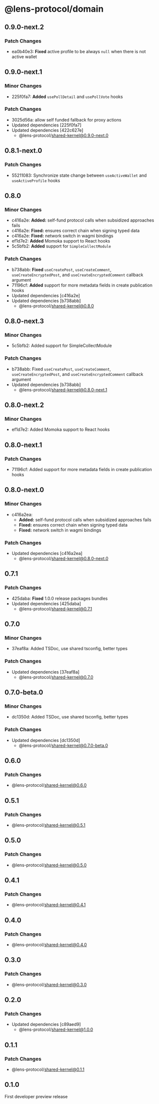 # @lens-protocol/domain

## 0.9.0-next.2

### Patch Changes

- ea0b40e3: **Fixed** active profile to be always `null` when there is not active wallet

## 0.9.0-next.1

### Minor Changes

- 225f0fa7: **Added** `usePollDetail` and `usePollVote` hooks

### Patch Changes

- 3025d56a: allow self funded fallback for proxy actions
- Updated dependencies [225f0fa7]
- Updated dependencies [422c627e]
  - @lens-protocol/shared-kernel@0.9.0-next.0

## 0.8.1-next.0

### Patch Changes

- 55211083: Synchronize state change between `useActiveWallet` and `useActiveProfile` hooks

## 0.8.0

### Minor Changes

- c416a2e: **Added:** self-fund protocol calls when subsidized approaches fails
- c416a2e: **Fixed:** ensures correct chain when signing typed data
- c416a2e: **Fixed:** network switch in wagmi bindings
- ef1d7e2: **Added** Momoka support to React hooks
- 5c5bfb2: **Added** support for `SimpleCollectModule`

### Patch Changes

- b738abb: **Fixed** `useCreatePost`, `useCreateComment`, `useCreateEncryptedPost`, and `useCreateEncryptedComment` callback argument
- 71196cf: **Added** support for more metadata fields in create publication hooks
- Updated dependencies [c416a2e]
- Updated dependencies [b738abb]
  - @lens-protocol/shared-kernel@0.8.0

## 0.8.0-next.3

### Minor Changes

- 5c5bfb2: Added support for SimpleCollectModule

### Patch Changes

- b738abb: Fixed `useCreatePost`, `useCreateComment`, `useCreateEncryptedPost`, and `useCreateEncryptedComment` callback argument
- Updated dependencies [b738abb]
  - @lens-protocol/shared-kernel@0.8.0-next.1

## 0.8.0-next.2

### Minor Changes

- ef1d7e2: Added Momoka support to React hooks

## 0.8.0-next.1

### Patch Changes

- 71196cf: Added support for more metadata fields in create publication hooks

## 0.8.0-next.0

### Minor Changes

- c416a2ea:
  - **Added:** self-fund protocol calls when subsidized approaches fails
  - **Fixed:** ensures correct chain when signing typed data
  - **Fixed:** network switch in wagmi bindings

### Patch Changes

- Updated dependencies [c416a2ea]
  - @lens-protocol/shared-kernel@0.8.0-next.0

## 0.7.1

### Patch Changes

- 425daba: **Fixed** 1.0.0 release packages bundles
- Updated dependencies [425daba]
  - @lens-protocol/shared-kernel@0.7.1

## 0.7.0

### Minor Changes

- 37eaf8a: Added TSDoc, use shared tsconfig, better types

### Patch Changes

- Updated dependencies [37eaf8a]
  - @lens-protocol/shared-kernel@0.7.0

## 0.7.0-beta.0

### Minor Changes

- dc1350d: Added TSDoc, use shared tsconfig, better types

### Patch Changes

- Updated dependencies [dc1350d]
  - @lens-protocol/shared-kernel@0.7.0-beta.0

## 0.6.0

### Patch Changes

- @lens-protocol/shared-kernel@0.6.0

## 0.5.1

### Patch Changes

- @lens-protocol/shared-kernel@0.5.1

## 0.5.0

### Patch Changes

- @lens-protocol/shared-kernel@0.5.0

## 0.4.1

### Patch Changes

- @lens-protocol/shared-kernel@0.4.1

## 0.4.0

### Patch Changes

- @lens-protocol/shared-kernel@0.4.0

## 0.3.0

### Patch Changes

- @lens-protocol/shared-kernel@0.3.0

## 0.2.0

### Patch Changes

- Updated dependencies [c89aed9]
  - @lens-protocol/shared-kernel@1.0.0

## 0.1.1

### Patch Changes

- @lens-protocol/shared-kernel@0.1.1

## 0.1.0

First developer preview release
